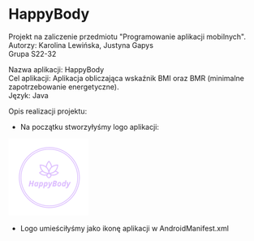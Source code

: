 # HappyBody
Projekt na zaliczenie przedmiotu "Programowanie aplikacji mobilnych". <br />
Autorzy: Karolina Lewińska, Justyna Gapys <br />
Grupa S22-32

Nazwa aplikacji: HappyBody <br />
Cel aplikacji: Aplikacja obliczająca wskaźnik BMI oraz BMR (minimalne zapotrzebowanie energetyczne). <br />
Język: Java <br />

Opis realizacji projektu: <br />
* Na początku stworzyłyśmy logo aplikacji:

![logo](https://github.com/KarolinaLewinska/HappyBody/blob/master/ReadmeIMG/logo.PNG)

* Logo umieściłyśmy jako ikonę aplikacji w AndroidManifest.xml
